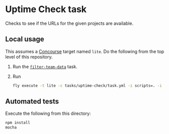 # Uptime Check task

Checks to see if the URLs for the given projects are available.

## Local usage

This assumes a [Concourse](http://concourse.ci/) target named `lite`. Do the following from the top level of this repository.

1. Run the [`filter-team-data`](../filter-team-data/) task.
1. Run

    ```bash
    fly execute -t lite -c tasks/uptime-check/task.yml -i scripts=. -i filtered-projects=out
    ```

## Automated tests

Execute the following from this directory:

```bash
npm install
mocha
```
